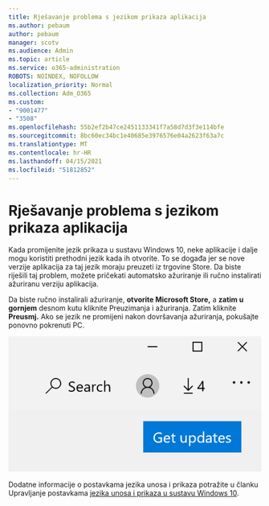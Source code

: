```yaml
---
title: Rješavanje problema s jezikom prikaza aplikacija
ms.author: pebaum
author: pebaum
manager: scotv
ms.audience: Admin
ms.topic: article
ms.service: o365-administration
ROBOTS: NOINDEX, NOFOLLOW
localization_priority: Normal
ms.collection: Adm_O365
ms.custom:
- "9001477"
- "3508"
ms.openlocfilehash: 55b2ef2b47ce2451133341f7a58d7d3f3e114bfe
ms.sourcegitcommit: 8bc60ec34bc1e40685e3976576e04a2623f63a7c
ms.translationtype: MT
ms.contentlocale: hr-HR
ms.lasthandoff: 04/15/2021
ms.locfileid: "51812852"
---
```

# <a name="fix-the-display-language-of-apps"></a>Rješavanje problema s jezikom prikaza aplikacija

Kada promijenite jezik prikaza u sustavu Windows 10, neke aplikacije i dalje mogu koristiti prethodni jezik kada ih otvorite. To se događa jer se nove verzije aplikacija za taj jezik moraju preuzeti iz trgovine Store. Da biste riješili taj problem, možete pričekati automatsko ažuriranje ili ručno instalirati ažuriranu verziju aplikacija.

Da biste ručno instalirali ažuriranje, **otvorite Microsoft Store,** a **zatim u gornjem** desnom kutu kliknite Preuzimanja i ažuriranja. Zatim kliknite **Preusmj.** Ako se jezik ne promijeni nakon dovršavanja ažuriranja, pokušajte ponovno pokrenuti PC.

![Nabavite ažuriranja.](media/get-updates.png)

Dodatne informacije o postavkama jezika unosa i prikaza potražite u članku Upravljanje postavkama [jezika unosa i prikaza u sustavu Windows 10](https://support.microsoft.com/help/4027670/windows-10-add-and-switch-input-and-display-language-preferences).
